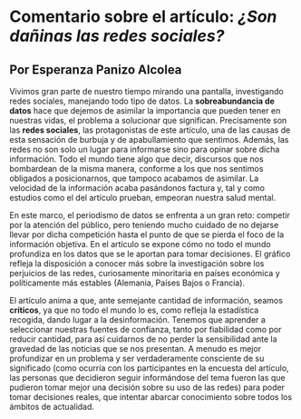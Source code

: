# Comentario sobre el artículo: *¿Son dañinas las redes sociales?*
## Por Esperanza Panizo Alcolea
Vivimos gran parte de nuestro tiempo mirando una pantalla, investigando redes sociales, manejando todo tipo de datos. La **sobreabundancia de datos** hace que dejemos de asimilar la importancia que pueden tener en nuestras vidas, el problema a solucionar que significan. Precisamente son las **redes sociales**, las protagonistas de este artículo, una de las causas de esta sensación de burbuja y de apabullamiento que sentimos. Además, las redes no son solo un lugar para informarse sino para opinar sobre dicha información. Todo el mundo tiene algo que decir, discursos que nos bombardean de la misma manera, conforme a los que nos sentimos obligados a posicionarnos, que tampoco acabamos de asimilar. La velocidad de la información acaba pasándonos factura y, tal y como estudios como el del artículo prueban, empeoran nuestra salud mental. 

En este marco, el periodismo de datos se enfrenta a un gran reto: competir por la atención del público, pero teniendo mucho cuidado de no dejarse llevar por dicha competición hasta el punto de que se pierda el foco de la información objetiva. En el artículo se expone cómo no todo el mundo profundiza en los datos que se le aportan para tomar decisiones. El gráfico refleja la disposición a conocer más sobre la investigación sobre los perjuicios de las redes, curiosamente minoritaria en países económica y políticamente más estables (Alemania, Países Bajos o Francia). 

El artículo anima a que, ante semejante cantidad de información, seamos **críticos**, ya que no todo el mundo lo es, como refleja la estadística recogida, dando lugar a la desinformación. Tenemos que aprender a seleccionar nuestras fuentes de confianza, tanto por fiabilidad como por reducir cantidad, para así cuidarnos de no perder la sensibilidad ante la gravedad de las noticias que se nos presentan. A menudo es mejor profundizar en un problema y ser verdaderamente consciente de su significado (como ocurría con los participantes en la encuesta del artículo, las personas que decidieron seguir informándose del tema fueron las que pudieron tomar mejor una decisión sobre su uso de las redes) para poder tomar decisiones reales, que intentar abarcar conocimiento sobre todos los ámbitos de actualidad. 


